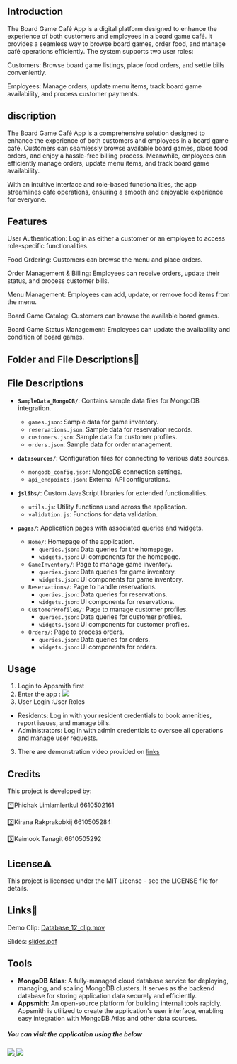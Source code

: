 ## Introduction
The Board Game Café App is a digital platform designed to enhance the experience of both customers and employees in a board game café. It provides a seamless way to browse board games, order food, and manage café operations efficiently. The system supports two user roles:

Customers: Browse board game listings, place food orders, and settle bills conveniently.

Employees: Manage orders, update menu items, track board game availability, and process customer payments.

## discription

The Board Game Café App is a comprehensive solution designed to enhance the experience of both customers and employees in a board game café. Customers can seamlessly browse available board games, place food orders, and enjoy a hassle-free billing process. Meanwhile, employees can efficiently manage orders, update menu items, and track board game availability.

With an intuitive interface and role-based functionalities, the app streamlines café operations, ensuring a smooth and enjoyable experience for everyone.

## Features

User Authentication: Log in as either a customer or an employee to access role-specific functionalities.

Food Ordering: Customers can browse the menu and place orders.

Order Management & Billing: Employees can receive orders, update their status, and process customer bills.

Menu Management: Employees can add, update, or remove food items from the menu.

Board Game Catalog: Customers can browse the available board games.

Board Game Status Management: Employees can update the availability and condition of board games.

## Folder and File Descriptions📂 

## File Descriptions

- **`SampleData_MongoDB/`**: Contains sample data files for MongoDB integration.
  - `games.json`: Sample data for game inventory.
  - `reservations.json`: Sample data for reservation records.
  - `customers.json`: Sample data for customer profiles.
  - `orders.json`: Sample data for order management.

- **`datasources/`**: Configuration files for connecting to various data sources.
  - `mongodb_config.json`: MongoDB connection settings.
  - `api_endpoints.json`: External API configurations.

- **`jslibs/`**: Custom JavaScript libraries for extended functionalities.
  - `utils.js`: Utility functions used across the application.
  - `validation.js`: Functions for data validation.

- **`pages/`**: Application pages with associated queries and widgets.
  - `Home/`: Homepage of the application.
    - `queries.json`: Data queries for the homepage.
    - `widgets.json`: UI components for the homepage.
  - `GameInventory/`: Page to manage game inventory.
    - `queries.json`: Data queries for game inventory.
    - `widgets.json`: UI components for game inventory.
  - `Reservations/`: Page to handle reservations.
    - `queries.json`: Data queries for reservations.
    - `widgets.json`: UI components for reservations.
  - `CustomerProfiles/`: Page to manage customer profiles.
    - `queries.json`: Data queries for customer profiles.
    - `widgets.json`: UI components for customer profiles.
  - `Orders/`: Page to process orders.
    - `queries.json`: Data queries for orders.
    - `widgets.json`: UI components for orders.

## Usage
1. Login to Appsmith first
2. Enter the app : [![](https://assets.appsmith.com/git-sync/Buttons.svg) ](https://app.appsmith.com/applications/67c45521e836f11c3fa21a66/pages/67c45521e836f11c3fa21a68)
3. User Login :User Roles
- Residents: Log in with your resident credentials to book amenities, report issues, and manage bills.
- Administrators: Log in with admin credentials to oversee all operations and manage user requests.
3. There are demonstration video provided on [links](#links)

## Credits
This project is developed by:

1️⃣Phichak Limlamlertkul 6610502161

2️⃣Kirana Rakprakobkij 6610505284

3️⃣Kaimook Tanagit 6610505292

## License⚠
This project is licensed under the MIT License - see the LICENSE file for details.

## Links🔗
Demo Clip: [Database_12_clip.mov](https://drive.google.com/file/d/1W6suv2Xci0BXEn5t-F0GbdY1VD3DBG6m/view?usp=drive_link)

Slides: [slides.pdf](https://drive.google.com/file/d/15USXTsj4WWtMqhDAQ5cRG975GW2RxqDX/view?usp=drive_link)

## Tools
- **MongoDB Atlas**: A fully-managed cloud database service for deploying, managing, and scaling MongoDB clusters. It serves as the backend database for storing application data securely and efficiently.
- **Appsmith**: An open-source platform for building internal tools rapidly. Appsmith is utilized to create the application's user interface, enabling easy integration with MongoDB Atlas and other data sources.

##### You can visit the application using the below 

###### [![](https://assets.appsmith.com/git-sync/Buttons.svg) ](https://app.appsmith.com/applications/67c45521e836f11c3fa21a66/pages/67c45521e836f11c3fa21a68) [![](https://assets.appsmith.com/git-sync/Buttons2.svg)](https://app.appsmith.com/applications/67c45521e836f11c3fa21a66/pages/67c45521e836f11c3fa21a68/edit)
